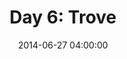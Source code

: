 ---
permalink: /jekyll/update/2014/06/27/day6
redirect_to: http://arounddh.elotroalex.com/jekyll/update/2014/06/27/day6
layout: post
title:  "Day 6: Trove"
date:   2014-06-27 04:00:00
categories: jekyll update
---